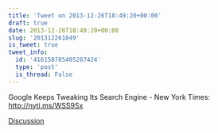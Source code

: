 ```yaml
---
title: 'Tweet on 2013-12-26T18:49:20+00:00'
draft: true
date: 2013-12-26T18:49:20+00:00
slug: '201312261849'
is_tweet: true
tweet_info:
  id: '416158785485287424'
  type: 'post'
  is_thread: False
---
```




Google Keeps Tweaking Its Search Engine - New York Times: <http://nyti.ms/WSS9Sx>

[Discussion](https://x.com/sytelus/status/416158785485287424)
